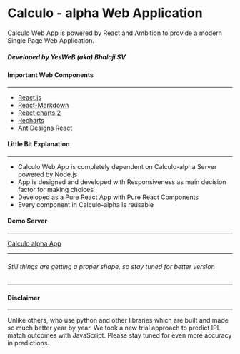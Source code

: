 Calculo - alpha Web Application
=================================

Calculo Web App is powered by React and Ambition to provide a modern Single Page Web Application.

##### Developed by YesWeB (aka) Bhalaji SV

#### Important Web Components
--------------------

+ [React.js](https://github.com/rexxars/react-markdown)
+ [React-Markdown](https://github.com/rexxars/react-markdown)
+ [React charts 2](https://jerairrest.github.io/react-chartjs-2/)
+ [Recharts](http://recharts.org)
+ [Ant Designs React](https://ant.design/docs/react/introduce)

#### Little Bit Explanation
---------------------------
+ Calculo Web App is completely dependent on Calculo-alpha Server powered by Node.js
+ App is designed and developed with Responsiveness as main decision factor for making choices
+ Developed as a Pure React App with Pure React Components
+ Every component in Calculo-alpha is reusable
  
#### Demo Server
----------------
[Calculo alpha App](https://calculo-alpha.herokuapp.com)

----------------

###### Still things are getting a proper shape, so stay tuned for better version

----------------

#### Disclaimer
----------------
Unlike others, who use python and other libraries which are built and made so much better year by year. We took a new trial approach to predict IPL match outcomes with JavaScript. Please stay tuned for even more accuracy in predictions.